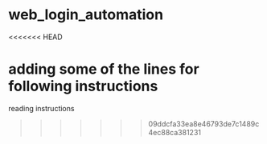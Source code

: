 # web_login_automation
<<<<<<< HEAD


adding some of the lines for following instructions
=======
reading instructions
>>>>>>> 09ddcfa33ea8e46793de7c1489c4ec88ca381231
